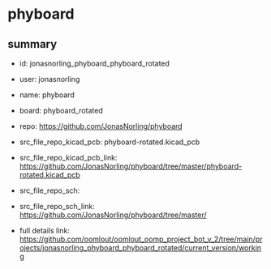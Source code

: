 # phyboard
 
## summary 
* id: jonasnorling_phyboard_phyboard_rotated
* user: jonasnorling
* name: phyboard
* board: phyboard_rotated
* repo: https://github.com/JonasNorling/phyboard
* src_file_repo_kicad_pcb: phyboard-rotated.kicad_pcb
* src_file_repo_kicad_pcb_link: https://github.com/JonasNorling/phyboard/tree/master/phyboard-rotated.kicad_pcb


* src_file_repo_sch: 
* src_file_repo_sch_link: https://github.com/JonasNorling/phyboard/tree/master/
* full details link: https://github.com/oomlout/oomlout_oomp_project_bot_v_2/tree/main/projects/jonasnorling_phyboard_phyboard_rotated/current_version/working  






